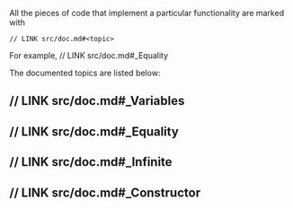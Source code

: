 All the pieces of code that implement a particular functionality are marked with

```
// LINK src/doc.md#<topic>
```

For example, // LINK src/doc.md#_Equality

The documented topics are listed below:

## // LINK src/doc.md#_Variables

## // LINK src/doc.md#_Equality

## // LINK src/doc.md#_Infinite

## // LINK src/doc.md#_Constructor
